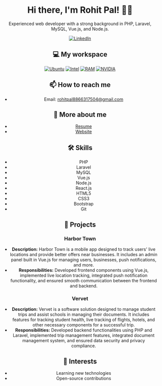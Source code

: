 <div align="center">

# Hi there, I'm Rohit Pal! 👨‍💻

Experienced web developer with a strong background in PHP, Laravel, MySQL, Vue.js, and Node.js.

<a href="https://www.linkedin.com/in/rohitpal8866/" rel="nofollow">
    <img src="https://img.shields.io/badge/linkedin-%230077B5.svg?&amp;style=for-the-badge&amp;logo=linkedin&amp;logoColor=white" alt="LinkedIn" style="max-width: 100%;">
</a>

## 💻 My workspace
<p align="center">
  <a href="https://camo.githubusercontent.com/267721af78c5ad48d58061673005332a4ed9a334127a1aa8751d683d5339c4ac/68747470733a2f2f696d672e736869656c64732e696f2f62616467652f696e74656c2d636f72652532306935253230313074682d2532333030373143352e7376673f267374796c653d666f722d7468652d6261646765266c6f676f3d696e74656c266c6f676f436f6c6f723d7768697465"><img src="https://img.shields.io/badge/ubuntu-%23E95420.svg?&amp;style=for-the-badge&amp;logo=ubuntu&amp;logoColor=white" alt="Ubuntu" style="max-width: 100%;"></a>
  <a href="https://camo.githubusercontent.com/267721af78c5ad48d58061673005332a4ed9a334127a1aa8751d683d5339c4ac/68747470733a2f2f696d672e736869656c64732e696f2f62616467652f696e74656c2d636f72652532306935253230313074682d2532333030373143352e7376673f267374796c653d666f722d7468652d6261646765266c6f676f3d696e74656c266c6f676f436f6c6f723d7768697465"><img src="https://img.shields.io/badge/intel-core%20i5%2010th-%230071C5.svg?&amp;style=for-the-badge&amp;logo=intel&amp;logoColor=white" alt="Intel" style="max-width: 100%;"></a>
  <a href="https://camo.githubusercontent.com/6d3b54bb3ee6b6a4d0b0fe0659ee0cafef0830088bd367c4e1f70388a0302a5c/68747470733a2f2f696d672e736869656c64732e696f2f62616467652f52414d2d313647422d2532333030373143352e7376673f267374796c653d666f722d7468652d6261646765266c6f676f3d52414d266c6f676f436f6c6f723d7768697465"><img src="https://img.shields.io/badge/RAM-16GB-%230071C5.svg?&amp;style=for-the-badge&amp;logoColor=white" alt="RAM" style="max-width: 100%;"></a>
  <a href="https://camo.githubusercontent.com/16ec44b4541839c4c94851e8bad16864e5130968b00535808864d73003407f51/68747470733a2f2f696d672e736869656c64732e696f2f62616467652f6e76696469612d677478253230313635302d2532333736423930302e7376673f267374796c653d666f722d7468652d6261646765266c6f676f3d6e7669646961266c6f676f436f6c6f723d7768697465"><img src="https://img.shields.io/badge/nvidia-gtx%201650-%2376B900.svg?&amp;style=for-the-badge&amp;logo=nvidia&amp;logoColor=white" alt="NVIDIA" style="max-width: 100%;"></a>
</p>

## 📫 How to reach me
- Email: [rohitpal8866317504@gmail.com](mailto:rohitpal8866317504@gmail.com)

## 📃 More about me
- [Resume](https://rohit-resume.42web.io/Rohit%20Pal-Resume.pdf)
- [Website](https://rohit-resume.42web.io)

## 🛠️ Skills
- PHP
- Laravel
- MySQL
- Vue.js
- Node.js
- React.js
- HTML5
- CSS3
- Bootstrap
- Git

## 🚀 Projects
### Harbor Town
- **Description:** Harbor Town is a mobile app designed to track users' live locations and provide better offers near businesses. It includes an admin panel built in Vue.js for managing users, businesses, push notifications, and more.
- **Responsibilities:** Developed frontend components using Vue.js, implemented live location tracking, integrated push notification functionality, and ensured smooth communication between the frontend and backend.

### Vervet
- **Description:** Vervet is a software solution designed to manage student trips and assist schools in managing their documents. It includes features for tracking student health, live tracking of flights, hotels, and other necessary components for a successful trip.
- **Responsibilities:** Developed backend functionalities using PHP and Laravel, implemented trip management features, integrated document management system, and ensured data security and privacy compliance.



## 🌱 Interests
- Learning new technologies
- Open-source contributions

</div>
